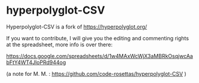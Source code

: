 # hyperpolyglot-CSV

Hyperpolyglot-CSV is a fork of https://hyperpolyglot.org/

If you want to contribute, I will give you the editing and commenting rights at the spreadsheet, more info is over there:

https://docs.google.com/spreadsheets/d/1w4MAxWcWjX3aMBRkOsqjwcAabFtY4WT4JloPRd944og

(a note for M. M. : https://github.com/code-rosettas/hyperpolyglot-CSV  )
